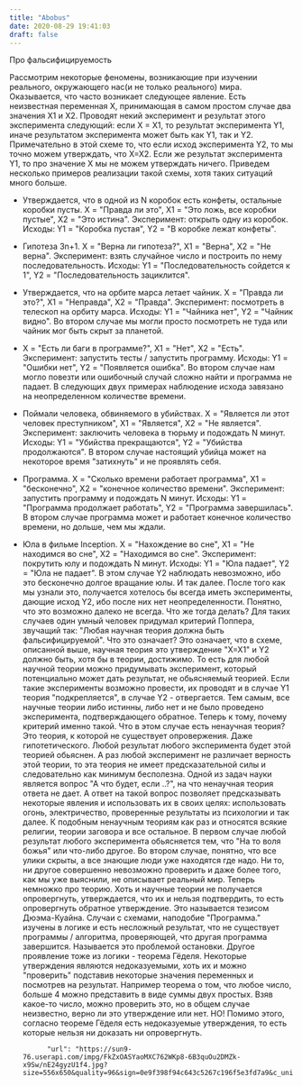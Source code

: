 ```yaml
---
title: "Abobus"
date: 2020-08-29 19:41:03
draft: false
---
```


Про фальсифицируемость

Рассмотрим некоторые феномены, возникающие при изучении реального, окружающего нас(и не только реального) мира. Оказывается, что часто возникает следующее явление. Есть неизвестная переменная X, принимающая в самом простом случае два значения X1 и X2. Проводят некий эксперимент и результат этого эксперимента следующий: если X = X1, то результат эксперимента Y1, иначе результатом эксперимента может быть как Y1, так и Y2. Примечательно в этой схеме то, что если исход эксперимента Y2, то мы точно можем утверждать, что X=X2. Если же результат эксперимента Y1, то про значение X мы не можем утверждать ничего.
Приведем несколько примеров реализации такой схемы, хотя таких ситуаций много больше.
- Утверждается, что в одной из N коробок есть конфеты, остальные коробки пусты. X = "Правда ли это", X1 = "Это ложь, все коробки пустые", X2 = "Это истина". Эксперимент: открыть одну из коробок. Исходы: Y1 = "Коробка пустая", Y2 = "В коробке лежат конфеты".
- Гипотеза 3n+1. X = "Верна ли гипотеза?", X1 = "Верна", X2 = "Не верна". Эксперимент: взять случайное число и построить по нему последовательность. Исходы: Y1 = "Последовательность сойдется к 1", Y2 = "Последовательность зациклится".
- Утверждается, что на орбите марса летает чайник. X = "Правда ли это?", X1 = "Неправда", X2 = "Правда". Эксперимент: посмотреть в телескоп на орбиту марса. Исходы: Y1 = "Чайника нет", Y2 = "Чайник видно". Во втором случае мы могли просто посмотреть не туда или чайник мог быть скрыт за планетой.
- X = "Есть ли баги в программе?", X1 = "Нет", X2 = "Есть". Эксперимент: запустить тесты / запустить программу. Исходы: Y1 = "Ошибки нет", Y2 = "Появляется ошибка". Во втором случае нам могло повезти или ошибочный случай сложно найти и программа не падает.
В следующих двух примерах наблюдение исхода завязано на неопределенном количестве времени.
- Поймали человека, обвиняемого в убийствах. X = "Является ли этот человек преступником", X1 = "Является", X2 = "Не является". Эксперимент: заключить человека в тюрьму и подождать N минут. Исходы: Y1 = "Убийства прекращаются", Y2 = "Убийства продолжаются". В втором случае настоящий убийца может на некоторое время "затихнуть" и не проявлять себя.
- Программа. X = "Сколько времени работает программа", X1 = "бесконечно", X2 = "конечное количество времени". Эксперимент: запустить программу и подождать N минут. Исходы: Y1 = "Программа продолжает работать", Y2 = "Программа завершилась". В втором случае программа может и работает конечное количество времени, но дольше, чем мы ждали.
- Юла в фильме Inception. X = "Нахождение во сне", X1 = "Не находимся во сне", X2 = "Находимся во сне". Эксперимент: покрутить юлу и подождать N минут. Исходы: Y1 = "Юла падает", Y2 = "Юла не падает". В этом случае Y2 наблюдать невозможно, ибо это бесконечно долгое вращание юлы.
И так далее.
После того как мы узнали это, получается хотелось бы всегда иметь эксперименты, дающие исход Y2, ибо после них нет неопределенности. Понятно, что это возможно далеко не всегда. Что же тогда делать?
Для таких случаев один умный человек придумал критерий Поппера, звучащий так: "Любая научная теория должна быть фальсифицируемой". Что это означает? Это означает, что в схеме, описанной выше, научная теория это утверждение "X=X1" и Y2 должно быть, хотя бы в теории, достижимо. То есть для любой научной теории можно придумывать эксперимент, который потенциально может дать результат, не обьясняемый теорией. Если такие эксперименты возможно провести, их проводят и в случае Y1 теория "подкрепляется", в случае Y2 - отвергается. Тем самым, все научные теории либо истинны, либо нет и не было проведено эксперимента, подтверждающего обратное.
Теперь к тому, почему критерий именно такой. Что в этом случае есть ненаучная теория? Это теория, к которой не существует опровержения. Даже гипотетического. Любой результат любого эксперимента будет этой теорией обьяснен. А раз любой эксперимент не различает верность этой теории, то эта теория не имеет предсказательной силы и следовательно как минимум бесполезна. Одной из задач науки является вопрос "А что будет, если ..?", на что ненаучная теория ответа не дает. А ответ на такой вопрос позволяет предсказывать некоторые явления и использовать их в своих целях: использовать огонь, электричество, проверенные результаты из психологии и так далее.
К подобным ненаучным теориям как раз и относятся всякие религии, теории заговора и все остальное. В первом случае любой результат любого эксперимента обьясняется тем, что "На то воля божья" или что-либо другое. Во втором случае, понятно, что все улики скрыты, а все знающие люди уже находятся где надо. Ни то, ни другое совершенно невозможно проверить и даже более того, как мы уже выяснили, не описывает реальный мир.
Теперь немножко про теорию. Хоть и научные теории не получается опровергнуть, утверждается, что их и нельзя подтвердить, то есть опровергнуть обратное утверждение. Это называется тезисом Дюэма-Куайна. Случаи с схемами, наподобие "Программа." изучены в логике и есть несложный результат, что не существует программы / алгоритма, проверяющей, что другая программа завершится. Называется это проблемой остановки. Другое проявление тоже из логики - теорема Гёделя. Некоторые утверждения являются недоказуемыми, хоть их и можно "проверить" подставив некоторые значения переменных и посмотрев на результат. Например теорема о том, что любое число, больше 4 можно представить в виде суммы двух простых. Взяв какое-то число, можно проверить это, но в общем случае неизвестно, верно ли это утверждение или нет. НО! Помимо этого, согласно теореме Гёделя есть недоказуемые утверждения, то есть которые нельзя ни доказать ни опровергнуть.


            "url": "https://sun9-76.userapi.com/impg/FkZxOASYaoMXC762WKp8-6B3quOu2DMZk-x9Sw/nE24gyzU1f4.jpg?size=556x650&quality=96&sign=0e9f398f94c643c5267c196f5e3fd7a9&c_uniq_tag=kG14JZtjLm9alWb4Nzc4uilV1ndK8Ir_30bnANMfHWA&type=album",
